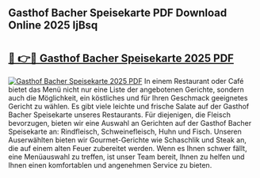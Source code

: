 ## Gasthof Bacher Speisekarte PDF Download Online 2025 IjBsq

# <h2><a href="http://gc7e6qw.nevu.top/?p=Gasthof+Bacher+Speisekarte">🔗 👉🔴 Gasthof Bacher Speisekarte 2025 PDF</a></h2>

[![Gasthof Bacher Speisekarte 2025 PDF](https://i.imgur.com/dBaPXMq.png)](http://gc7e6qw.nevu.top/?p=Gasthof+Bacher+Speisekarte)
In einem Restaurant oder Café bietet das Menü nicht nur eine Liste der angebotenen Gerichte, sondern auch die Möglichkeit, ein köstliches und für Ihren Geschmack geeignetes Gericht zu wählen. Es gibt viele leichte und frische Salate auf der Gasthof Bacher Speisekarte unseres Restaurants. Für diejenigen, die Fleisch bevorzugen, bieten wir eine Auswahl an Gerichten auf der Gasthof Bacher Speisekarte an: Rindfleisch, Schweinefleisch, Huhn und Fisch. Unseren Auserwählten bieten wir Gourmet-Gerichte wie Schaschlik und Steak an, die auf einem alten Feuer zubereitet werden. Wenn es Ihnen schwer fällt, eine Menüauswahl zu treffen, ist unser Team bereit, Ihnen zu helfen und Ihnen einen komfortablen und angenehmen Service zu bieten.
